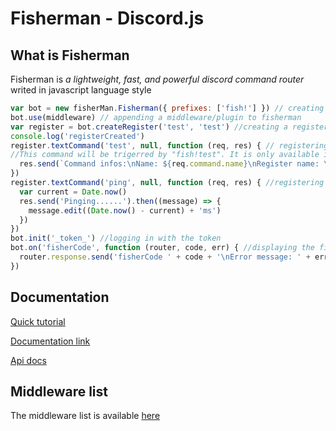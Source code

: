 # Fisherman - Discord.js

## What is Fisherman

Fisherman is *a lightweight, fast, and powerful discord command router* writed in javascript language style

```javascript
var bot = new fisherMan.Fisherman({ prefixes: ['fish!'] }) // creating a client, with the prefixe "fish!"
bot.use(middleware) // appending a middleware/plugin to fisherman
var register = bot.createRegister('test', 'test') //creating a register named "test"
console.log('registerCreated')
register.textCommand('test', null, function (req, res) { // registering a new command, named "test"
//This command will be trigerred by "fish!test". It is only available in a text channel.
  res.send(`Command infos:\nName: ${req.command.name}\nRegister name: \`${req.command.register.name}\`\nTotal command count in the fisherman client: ${req.client.commands.size}`, { embed: { description: 'This request was made through the fishman project' } })
})
register.textCommand('ping', null, function (req, res) { //registering a new command named "ping"
  var current = Date.now()
  res.send('Pinging......').then((message) => {
    message.edit((Date.now() - current) + 'ms')
  })
})
bot.init('_token_') //logging in with the token
bot.on('fisherCode', function (router, code, err) { //displaying the fishercodes trigerred
  router.response.send('fisherCode ' + code + '\nError message: ' + err.message)
})
```

## Documentation

[Quick tutorial](https://maxerbox.github.io/fisherman-discord.js/?content=tutorial)

[Documentation link](https://maxerbox.github.io/fisherman-discord.js/)

[Api docs](https://maxerbox.github.io/fisherman-discord.js/?api=fisherman)

## Middleware list

The middleware list is available [here](https://maxerbox.github.io/fisherman-discord.js/?content=middleware_list)